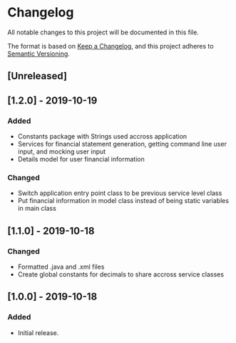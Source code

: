 # Changelog
All notable changes to this project will be documented in this file.

The format is based on [Keep a Changelog](https://keepachangelog.com/en/1.0.0/),
and this project adheres to [Semantic Versioning](https://semver.org/spec/v2.0.0.html).

## [Unreleased]

## [1.2.0] - 2019-10-19
### Added
- Constants package with Strings used accross application
- Services for financial statement generation, getting command line user input, and mocking user input
- Details model for user financial information

### Changed
- Switch application entry point class to be previous service level class
- Put financial information in model class instead of being static variables in main class

## [1.1.0] - 2019-10-18
### Changed
- Formatted .java and .xml files
- Create global constants for decimals to share accross service classes

## [1.0.0] - 2019-10-18
### Added
- Initial release.
